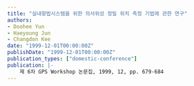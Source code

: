 ```yaml
---
title: "실내항법시스템을 위한 의사위성 정밀 위치 측정 기법에 관한 연구"
authors:
- Doohee Yun
- Haeyoung Jun
- Changdon Kee
date: "1999-12-01T00:00:00Z"
publishDate: "1999-12-01T00:00:00Z"
publication_types: ["domestic-conference"]
publication: |-
    제 6차 GPS Workshop 논문집, 1999, 12, pp. 679-684
---
```

